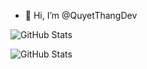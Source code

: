 - 👋 Hi, I’m @QuyetThangDev

<!---
QuyetThangDev/QuyetThangDev is a ✨ special ✨ repository because its `README.md` (this file) appears on your GitHub profile.
You can click the Preview link to take a look at your changes.
--->


![GitHub Stats](https://github-readme-stats.vercel.app/api/top-langs/?username=QuyetThangDev&theme=nord&show_icons=true&hide_border=true&layout=compact)


![GitHub Stats](https://github-readme-stats.vercel.app/api?username=QuyetThangDev&theme=nord&show_icons=true&hide_border=true&count_private=true)

